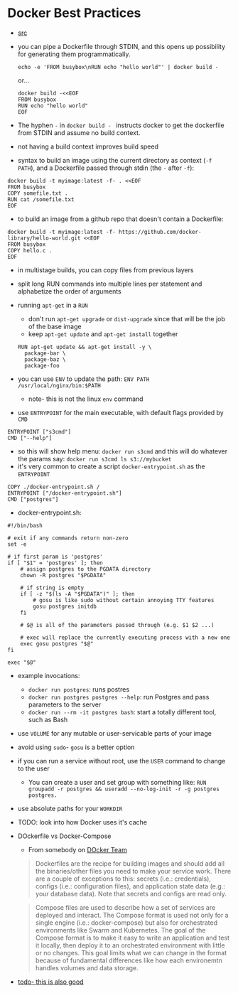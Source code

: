Docker Best Practices
=================

- [src](https://docs.docker.com/develop/develop-images/dockerfile_best-practices/)
- you can pipe a Dockerfile through STDIN, and this opens up possibility for generating them programmatically.
  
  ```
  echo -e 'FROM busybox\nRUN echo "hello world"' | docker build -
  ```

  or...

  ```
  docker build -<<EOF
  FROM busybox
  RUN echo "hello world"
  EOF
  ```

- The hyphen `-` in  `docker build - ` instructs docker to get the dockerfile from STDIN and assume no build context.
- not having a build context improves build speed
- syntax to build an image using the current directory as context (`-f PATH`), and a Dockerfile passed through stdin (the `-` after `-f`):

```
docker build -t myimage:latest -f- . <<EOF
FROM busybox
COPY somefile.txt .
RUN cat /somefile.txt
EOF
```

- to build an image from a github repo that doesn't contain a Dockerfile:

```
docker build -t myimage:latest -f- https://github.com/docker-library/hello-world.git <<EOF
FROM busybox
COPY hello.c .
EOF
```

- in multistage builds, you can copy files from previous layers
- split long RUN commands into multiple lines per statement and alphabetize the order of arguments
- running `apt-get` in a `RUN`
  - don't run `apt-get upgrade` or `dist-upgrade` since that will be the job of the base image
  - keep `apt-get update` and `apt-get install` together

  ```
  RUN apt-get update && apt-get install -y \
    package-bar \
    package-baz \
    package-foo
  ```

- you can use `ENV` to update the path: `ENV PATH /usr/local/nginx/bin:$PATH`
  - note- this is not the linux `env` command
- use `ENTRYPOINT` for the main executable, with default flags provided by `CMD`

```
ENTRYPOINT ["s3cmd"]
CMD ["--help"]
```

- so this will show help menu: `docker run s3cmd` and this will do whatever the params say: `docker run s3cmd ls s3://mybucket`
- it's very common to create a script `docker-entrypoint.sh` as the `ENTRYPOINT`

```
COPY ./docker-entrypoint.sh /
ENTRYPOINT ["/docker-entrypoint.sh"]
CMD ["postgres"]
```

- docker-entrypoint.sh:
```
#!/bin/bash

# exit if any commands return non-zero
set -e

# if first param is 'postgres'
if [ "$1" = 'postgres' ]; then
    # assign postgres to the PGDATA directory
    chown -R postgres "$PGDATA"

    # if string is empty
    if [ -z "$(ls -A "$PGDATA")" ]; then
        # gosu is like sudo without certain annoying TTY features
        gosu postgres initdb
    fi

    # $@ is all of the parameters passed through (e.g. $1 $2 ...)

    # exec will replace the currently executing process with a new one
    exec gosu postgres "$@"
fi

exec "$@"
```

- example invocations:
  - `docker run postgres`: runs postres
  - `docker run postgres postgres --help`: run Postgres and pass parameters to the server
  - `docker run --rm -it postgres bash`:  start a totally different tool, such as Bash

- use `VOLUME` for any mutable or user-servicable parts of your image
- avoid using `sudo`- `gosu` is a better option
- if you can run a service without root, use the `USER` command to change to the user
  - You can create a user and set group with something like: `RUN groupadd -r postgres && useradd --no-log-init -r -g postgres postgres.`
- use absolute paths for your `WORKDIR`

- TODO: look into how Docker uses it's cache

- DOckerfile vs Docker-Compose
  - From somebody on [DOcker Team](https://github.com/docker/compose/issues/5523)
  > Dockerfiles are the recipe for building images and should add all the binaries/other files you need to make your service work. There are a couple of exceptions to this: secrets (i.e.: credentials), configs (i.e.: configuration files), and application state data (e.g.: your database data). Note that secrets and configs are read only.

  > Compose files are used to describe how a set of services are deployed and interact. The Compose format is used not only for a single engine (i.e.: docker-compose) but also for orchestrated environments like Swarm and Kubernetes. The goal of the Compose format is to make it easy to write an application and test it locally, then deploy it to an orchestrated environment with little or no changes. This goal limits what we can change in the format because of fundamental differences like how each environemtn handles volumes and data storage.



- [todo- this is also good](https://www.digitalocean.com/community/tutorials/naming-docker-containers-3-tips-for-beginners)





